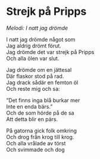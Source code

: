 # Strejk på Pripps

_Melodi: I natt jag drömde_

I natt jag drömde något som  
Jag aldrig drömt förut.  
Jag drömde det var strejk på Pripps  
Och alla ölen var slut.

Jag drömde om en jättesal  
Där flaskor stod på rad.  
Jag drack sådär en femton öl  
Och reste mig och sa:

”Det finns inga blå burkar mer  
Inte en enda bärs.”  
Och de som hörde på de sa  
Att detta blir en pärs.

På gatorna gick folk omkring  
Och drog från krog till krog.  
Och alla vrålade av törst  
Och svimmade och dog
